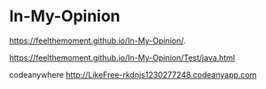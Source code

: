 # In-My-Opinion

https://feelthemoment.github.io/In-My-Opinion/.

https://feelthemoment.github.io/In-My-Opinion/Test/java.html

codeanywhere
http://LikeFree-rkdnjs1230277248.codeanyapp.com
